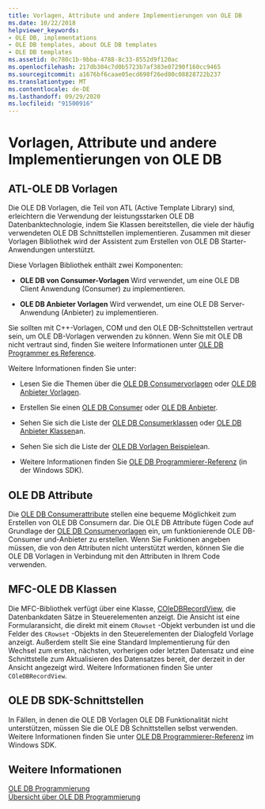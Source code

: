 ```yaml
---
title: Vorlagen, Attribute und andere Implementierungen von OLE DB
ms.date: 10/22/2018
helpviewer_keywords:
- OLE DB, implementations
- OLE DB templates, about OLE DB templates
- OLE DB templates
ms.assetid: 0c780c1b-9bba-4788-8c33-8552d9f120ac
ms.openlocfilehash: 217db304c7d0b5723b7af383e07290f160cc9465
ms.sourcegitcommit: a1676bf6caae05ecd698f26ed80c08828722b237
ms.translationtype: MT
ms.contentlocale: de-DE
ms.lasthandoff: 09/29/2020
ms.locfileid: "91500916"
---
```

# <a name="ole-db-templates-attributes-and-other-implementations"></a>Vorlagen, Attribute und andere Implementierungen von OLE DB

## <a name="atl-ole-db-templates"></a>ATL-OLE DB Vorlagen

Die OLE DB Vorlagen, die Teil von ATL (Active Template Library) sind, erleichtern die Verwendung der leistungsstarken OLE DB Datenbanktechnologie, indem Sie Klassen bereitstellen, die viele der häufig verwendeten OLE DB Schnittstellen implementieren. Zusammen mit dieser Vorlagen Bibliothek wird der Assistent zum Erstellen von OLE DB Starter-Anwendungen unterstützt.

Diese Vorlagen Bibliothek enthält zwei Komponenten:

- **OLE DB von Consumer-Vorlagen** Wird verwendet, um eine OLE DB Client Anwendung (Consumer) zu implementieren.

- **OLE DB Anbieter Vorlagen** Wird verwendet, um eine OLE DB Server-Anwendung (Anbieter) zu implementieren.

Sie sollten mit C++-Vorlagen, COM und den OLE DB-Schnittstellen vertraut sein, um OLE DB-Vorlagen verwenden zu können. Wenn Sie mit OLE DB nicht vertraut sind, finden Sie weitere Informationen unter [OLE DB Programmer es Reference](/sql/connect/oledb/ole-db/oledb-driver-for-sql-server-programming).

Weitere Informationen finden Sie unter:

- Lesen Sie die Themen über die [OLE DB Consumervorlagen](../../data/oledb/ole-db-consumer-templates-cpp.md) oder [OLE DB Anbieter Vorlagen](../../data/oledb/ole-db-provider-templates-cpp.md).

- Erstellen Sie einen [OLE DB Consumer](../../data/oledb/creating-an-ole-db-consumer.md) oder [OLE DB Anbieter](../../data/oledb/creating-an-ole-db-provider.md).

- Sehen Sie sich die Liste der [OLE DB Consumerklassen](../../data/oledb/ole-db-consumer-templates-reference.md) oder [OLE DB Anbieter Klassen](../../data/oledb/ole-db-provider-templates-reference.md)an.

- Sehen Sie sich die Liste der [OLE DB Vorlagen Beispiele](https://github.com/Microsoft/VCSamples/tree/master/VC2010Samples/ATL/OLEDB)an.

- Weitere Informationen finden Sie [OLE DB Programmierer-Referenz](/sql/connect/oledb/ole-db/oledb-driver-for-sql-server-programming) (in der Windows SDK).

## <a name="ole-db-attributes"></a>OLE DB Attribute

Die [OLE DB Consumerattribute](../../windows/attributes/ole-db-consumer-attributes.md) stellen eine bequeme Möglichkeit zum Erstellen von OLE DB Consumern dar. Die OLE DB Attribute fügen Code auf Grundlage der [OLE DB Consumervorlagen](../../data/oledb/ole-db-consumer-templates-reference.md) ein, um funktionierende OLE DB-Consumer und-Anbieter zu erstellen. Wenn Sie Funktionen angeben müssen, die von den Attributen nicht unterstützt werden, können Sie die OLE DB Vorlagen in Verbindung mit den Attributen in Ihrem Code verwenden.

## <a name="mfc-ole-db-classes"></a>MFC-OLE DB Klassen

Die MFC-Bibliothek verfügt über eine Klasse, [COleDBRecordView](../../mfc/reference/coledbrecordview-class.md), die Datenbankdaten Sätze in Steuerelementen anzeigt. Die Ansicht ist eine Formularansicht, die direkt mit einem `CRowset` -Objekt verbunden ist und die Felder des `CRowset` -Objekts in den Steuerelementen der Dialogfeld Vorlage anzeigt. Außerdem stellt Sie eine Standard Implementierung für den Wechsel zum ersten, nächsten, vorherigen oder letzten Datensatz und eine Schnittstelle zum Aktualisieren des Datensatzes bereit, der derzeit in der Ansicht angezeigt wird. Weitere Informationen finden Sie unter `COleDBRecordView`.

## <a name="ole-db-sdk-interfaces"></a>OLE DB SDK-Schnittstellen

In Fällen, in denen die OLE DB Vorlagen OLE DB Funktionalität nicht unterstützen, müssen Sie die OLE DB Schnittstellen selbst verwenden. Weitere Informationen finden Sie unter [OLE DB Programmierer-Referenz](/sql/connect/oledb/ole-db/oledb-driver-for-sql-server-programming) im Windows SDK.

## <a name="see-also"></a>Weitere Informationen

[OLE DB Programmierung](../../data/oledb/ole-db-programming.md)<br/>
[Übersicht über OLE DB Programmierung](../../data/oledb/ole-db-programming-overview.md)
